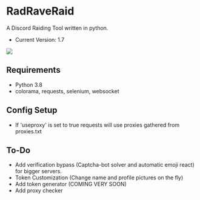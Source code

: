 # RadRaveRaid
A Discord Raiding Tool written in python.
  - Current Version: 1.7
  
![](https://raw.githubusercontent.com/riaaaaaaaa/RadRaveRaid/master/screeniee.png)

## Requirements
  - Python 3.8
  - colorama, requests, selenium, websocket

## Config Setup
  - If 'useproxy' is set to true requests will use proxies gathered from proxies.txt

## To-Do
  - Add verification bypass (Captcha-bot solver and automatic emoji react) for bigger servers.
  - Token Customization (Change name and profile pictures on the fly)
  - Add token generator (COMING VERY SOON)
  - Add proxy checker

